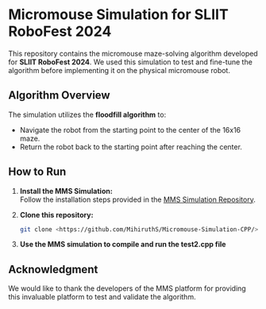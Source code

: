 # Micromouse Simulation for SLIIT RoboFest 2024

This repository contains the micromouse maze-solving algorithm developed for **SLIIT RoboFest 2024**. We used this simulation to test and fine-tune the algorithm before implementing it on the physical micromouse robot.

## Algorithm Overview

The simulation utilizes the **floodfill algorithm** to:  
- Navigate the robot from the starting point to the center of the 16x16 maze.  
- Return the robot back to the starting point after reaching the center.

## How to Run

1. **Install the MMS Simulation:**  
   Follow the installation steps provided in the [MMS Simulation Repository](https://github.com/mackorone/mms). 

2. **Clone this repository:**  
   ```bash
   git clone <https://github.com/MihiruthS/Micromouse-Simulation-CPP/>
   ```
3. **Use the MMS simulation to compile and run the test2.cpp file**

## Acknowledgment
We would like to thank the developers of the MMS platform for providing this invaluable platform to test and validate the algorithm.
  

